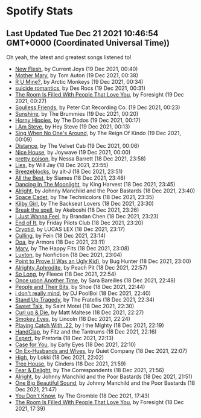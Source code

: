 
# Spotify Stats
## Last Updated Tue Dec 21 2021 10:46:54 GMT+0000 (Coordinated Universal Time))

Oh yeah, the latest and greatest songs listened to!

- [New Flesh](https://www.last.fm/music/Current+Joys/_/New+Flesh), by Current Joys (19 Dec 2021, 00:40)
- [Mother Mary](https://www.last.fm/music/Tom+Auton/_/Mother+Mary), by Tom Auton (19 Dec 2021, 00:38)
- [R U Mine?](https://www.last.fm/music/Arctic+Monkeys/_/R+U+Mine%3F), by Arctic Monkeys (19 Dec 2021, 00:34)
- [suicide romantics](https://www.last.fm/music/Des+Rocs/_/suicide+romantics), by Des Rocs (19 Dec 2021, 00:31)
- [The Room Is Filled With People That Love You](https://www.last.fm/music/Foresight/_/The+Room+Is+Filled+With+People+That+Love+You), by Foresight (19 Dec 2021, 00:27)
- [Soulless Friends](https://www.last.fm/music/Peter+Cat+Recording+Co./_/Soulless+Friends), by Peter Cat Recording Co. (19 Dec 2021, 00:23)
- [Sunshine](https://www.last.fm/music/The+Brummies/_/Sunshine), by The Brummies (19 Dec 2021, 00:20)
- [Horny Hippies](https://www.last.fm/music/The+Dodos/_/Horny+Hippies), by The Dodos (19 Dec 2021, 00:17)
- [I Am Steve](https://www.last.fm/music/Hey+Steve/_/I+Am+Steve), by Hey Steve (19 Dec 2021, 00:13)
- [Sing When No One's Around](https://www.last.fm/music/The+Reign+Of+Kindo/_/Sing+When+No+One%27s+Around), by The Reign Of Kindo (19 Dec 2021, 00:09)
- [Distance](https://www.last.fm/music/The+Velvet+Cab/_/Distance), by The Velvet Cab (19 Dec 2021, 00:06)
- [Nice House](https://www.last.fm/music/Joywave/_/Nice+House), by Joywave (19 Dec 2021, 00:00)
- [pretty poison](https://www.last.fm/music/Nessa+Barrett/_/pretty+poison), by Nessa Barrett (18 Dec 2021, 23:58)
- [Lies](https://www.last.fm/music/Will+Jay/_/Lies), by Will Jay (18 Dec 2021, 23:55)
- [Breezeblocks](https://www.last.fm/music/alt-J/_/Breezeblocks), by alt-J (18 Dec 2021, 23:51)
- [All the Best](https://www.last.fm/music/Siames/_/All+the+Best), by Siames (18 Dec 2021, 23:48)
- [Dancing In The Moonlight](https://www.last.fm/music/King+Harvest/_/Dancing+In+The+Moonlight), by King Harvest (18 Dec 2021, 23:45)
- [Alright](https://www.last.fm/music/Johnny+Manchild+and+the+Poor+Bastards/_/Alright), by Johnny Manchild and the Poor Bastards (18 Dec 2021, 23:40)
- [Space Cadet](https://www.last.fm/music/The+Technicolors/_/Space+Cadet), by The Technicolors (18 Dec 2021, 23:35)
- [Kilby Girl](https://www.last.fm/music/The+Backseat+Lovers/_/Kilby+Girl), by The Backseat Lovers (18 Dec 2021, 23:30)
- [Break the spell](https://www.last.fm/music/Akeboshi/_/Break+the+spell), by Akeboshi (18 Dec 2021, 23:26)
- [I Just Wanna Feel](https://www.last.fm/music/Brandan+Chen/_/I+Just+Wanna+Feel), by Brandan Chen (18 Dec 2021, 23:23)
- [End of It](https://www.last.fm/music/Friday+Pilots+Club/_/End+of+It), by Friday Pilots Club (18 Dec 2021, 23:20)
- [Cryptid](https://www.last.fm/music/LUCAS+LEX/_/Cryptid), by LUCAS LEX (18 Dec 2021, 23:17)
- [Culling](https://www.last.fm/music/Fein/_/Culling), by Fein (18 Dec 2021, 23:14)
- [Doa](https://www.last.fm/music/Armors/_/Doa), by Armors (18 Dec 2021, 23:11)
- [Mary](https://www.last.fm/music/The+Happy+Fits/_/Mary), by The Happy Fits (18 Dec 2021, 23:08)
- [Luxton](https://www.last.fm/music/Nonfiction/_/Luxton), by Nonfiction (18 Dec 2021, 23:04)
- [Point to Prove (I Was an Ugly Kid)](https://www.last.fm/music/Bug+Hunter/_/Point+to+Prove+(I+Was+an+Ugly+Kid)), by Bug Hunter (18 Dec 2021, 23:00)
- [Alrighty Aphrodite](https://www.last.fm/music/Peach+Pit/_/Alrighty+Aphrodite), by Peach Pit (18 Dec 2021, 22:57)
- [So Long](https://www.last.fm/music/Fleece/_/So+Long), by Fleece (18 Dec 2021, 22:54)
- [Once upon Another Time](https://www.last.fm/music/Sara+Bareilles/_/Once+upon+Another+Time), by Sara Bareilles (18 Dec 2021, 22:48)
- [People and Their Bits](https://www.last.fm/music/Shoe/_/People+and+Their+Bits), by Shoe (18 Dec 2021, 22:44)
- [i don't really mind](https://www.last.fm/music/DJ+PoolBoi/_/i+don%27t+really+mind), by DJ PoolBoi (18 Dec 2021, 22:40)
- [Stand Up Tragedy](https://www.last.fm/music/The+Fratellis/_/Stand+Up+Tragedy), by The Fratellis (18 Dec 2021, 22:34)
- [Sweet Talk](https://www.last.fm/music/Saint+Motel/_/Sweet+Talk), by Saint Motel (18 Dec 2021, 22:30)
- [Curl up & Die](https://www.last.fm/music/Matt+Maltese/_/Curl+up+&+Die), by Matt Maltese (18 Dec 2021, 22:27)
- [Smokey Eyes](https://www.last.fm/music/Lincoln/_/Smokey+Eyes), by Lincoln (18 Dec 2021, 22:24)
- [Playing Catch With .22](https://www.last.fm/music/I+the+Mighty/_/Playing+Catch+With+.22), by I the Mighty (18 Dec 2021, 22:19)
- [HandClap](https://www.last.fm/music/Fitz+and+the+Tantrums/_/HandClap), by Fitz and the Tantrums (18 Dec 2021, 22:16)
- [Expert](https://www.last.fm/music/Pretoria/_/Expert), by Pretoria (18 Dec 2021, 22:13)
- [Case for You](https://www.last.fm/music/Early+Eyes/_/Case+for+You), by Early Eyes (18 Dec 2021, 22:10)
- [On Ex-Husbands and Wives](https://www.last.fm/music/Quiet+Company/_/On+Ex-Husbands+and+Wives), by Quiet Company (18 Dec 2021, 22:07)
- [High](https://www.last.fm/music/Lokki/_/High), by Lokki (18 Dec 2021, 22:02)
- [Tree House](https://www.last.fm/music/Cinders/_/Tree+House), by Cinders (18 Dec 2021, 21:59)
- [Fear & Delight](https://www.last.fm/music/The+Correspondents/_/Fear+&+Delight), by The Correspondents (18 Dec 2021, 21:56)
- [Alright](https://www.last.fm/music/Johnny+Manchild+and+the+Poor+Bastards/_/Alright), by Johnny Manchild and the Poor Bastards (18 Dec 2021, 21:51)
- [One Big Beautiful Sound](https://www.last.fm/music/Johnny+Manchild+and+the+Poor+Bastards/_/One+Big+Beautiful+Sound), by Johnny Manchild and the Poor Bastards (18 Dec 2021, 21:47)
- [You Don't Know](https://www.last.fm/music/The+Gromble/_/You+Don%27t+Know), by The Gromble (18 Dec 2021, 17:43)
- [The Room Is Filled With People That Love You](https://www.last.fm/music/Foresight/_/The+Room+Is+Filled+With+People+That+Love+You), by Foresight (18 Dec 2021, 17:39)
